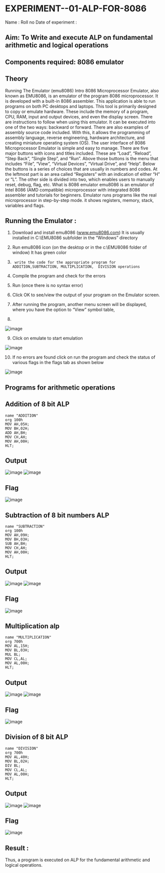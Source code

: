 # EXPERIMENT--01-ALP-FOR-8086
Name :
Roll no 
Date of experiment :





## Aim: To Write and execute ALP on fundamental arithmetic and logical operations
## Components required: 8086  emulator 
## Theory 
Running The Emulator (emu8086) Intro 8086 Microprocessor Emulator, also known as EMU8086, is an emulator of the program 8086 microprocessor. It is developed with a built-in 8086 assembler. This application is able to run programs on both PC desktops and laptops. This tool is primarily designed to copy or emulate hardware. These include the memory of a program, CPU, RAM, input and output devices, and even the display screen. There are instructions to follow when using this emulator. It can be executed into one of the two ways: backward or forward. There are also examples of assembly source code included. With this, it allows the programming of assembly language, reverse engineering, hardware architecture, and creating miniature operating system (OS). The user interface of 8086 Microprocessor Emulator is simple and easy to manage. There are five major buttons with icons and titles included. These are “Load”, “Reload”, “Step Back”, “Single Step”, and “Run”. Above those buttons is the menu that includes “File”, “View”, “Virtual Devices”, “Virtual Drive”, and “Help”. Below the buttons is a series of choices that are usually in numbers and codes. At the leftmost part is an area called “Registers” with an indication of either “H” or “L”. The other side is divided into two, which enables users to manually reset, debug, flag, etc. What is 8086 emulator emu8086 is an emulator of Intel 8086 (AMD compatible) microprocessor with integrated 8086 assembler and tutorials for beginners. Emulator runs programs like the real microprocessor in step-by-step mode. it shows registers, memory, stack, variables and flags.


 ## Running the Emulator :
1.	Download and install emu8086 (www.emu8086.com) It is usually installed in C:\EMU8086 subfolder in the “Windows” directory
2.	  Run  emu8086 icon (on the desktop or in the c:\EMU8086 folder of window) It has green color 
 
 
3.		write the code for the appropriate program for ADDITION,SUBTRACTION, MULTIPLICATION,  DIVISION operations 

4.	 Compile the program and check for the errors 
5.	Run (once there is no syntax error) 

6.	Click OK to see/view the output of your program on the Emulator screen. 


7.	After running the program, another menu screen will be displayed, where you have the option to “View” symbol table,
8.	 


![image](https://user-images.githubusercontent.com/36288975/189273263-d65baae9-4b8f-4723-afb3-c0ffa4052b04.png)











9.	Click on emulate to start emulation 








![image](https://user-images.githubusercontent.com/36288975/189273273-9bb36ec1-e2e8-4892-8d35-37707332bfdc.png)








10.	If no errors are found click on run the program and check the status of various flags in the flags tab as shown below 






![image](https://user-images.githubusercontent.com/36288975/189273277-113a2a33-4a40-4ff8-95a5-ecd3a1f504fe.png)







## Programs for arithmetic  operations

## Addition  of 8 bit ALP 
```
name "ADDITION"
org 100h
MOV AH,05H;
MOV BH,02H;
ADD AH,BH;
MOV CH,AH;
MOV AH,00H;
HLT;
```

## Output  
![image](https://user-images.githubusercontent.com/94219798/189396723-c6714f91-27ce-4077-b91d-fbcee3ea16f5.png)
![image](https://user-images.githubusercontent.com/94219798/189396746-5be67ed8-8976-455e-a69a-bbbcef3feb3c.png)

## Flag
![image](https://user-images.githubusercontent.com/94219798/189396564-86ccdef3-197b-468b-ae6b-e79ec986aca8.png)

## Subtraction   of 8 bit numbers  ALP 
```
name "SUBTRACTION"
org 100h
MOV AH,09H;
MOV BH,03H;
SUB AH,BH;
MOV CH,AH;
MOV AH,00H;
HLT;
```

## Output  
![image](https://user-images.githubusercontent.com/94219798/189396623-4f1a9ab4-eab6-4fac-ae9b-0e62f7ec07f4.png)
![image](https://user-images.githubusercontent.com/94219798/189396667-b515a91c-a8dd-4e75-ba27-fa06f5849c5f.png)

## Flag
![image](https://user-images.githubusercontent.com/94219798/189396805-3622c547-529d-41ee-8d85-3dc6465654b1.png)

## Multiplication alp 
```
name "MULTIPLICATION"
org 700h
MOV AL,15H;
MOV BL,03H;
MUL BL;
MOV CL,AL;
MOV AL,00H;
HLT;
```
 ## Output  
![image](https://user-images.githubusercontent.com/94219798/189396869-d2d2e515-b99c-41ea-851c-4ff392ef2fd9.png)
![image](https://user-images.githubusercontent.com/94219798/189396892-e3bd8565-3b88-48ca-bc4e-c13b3af1fd13.png)

## Flag
![image](https://user-images.githubusercontent.com/94219798/189396946-5e13c6fc-a952-4c73-801e-5c4eb237c41e.png)


## Division of 8 bit ALP
```
name "DIVISION"
org 700h
MOV AL,40H;
MOV BL,02H;
DIV BL;
MOV CL,AL;
MOV AL,00H;
HLT;
```
## Output  
![image](https://user-images.githubusercontent.com/94219798/189396998-ea08dd21-808f-4685-8a31-af52284793d7.png)
![image](https://user-images.githubusercontent.com/94219798/189397029-94a768a9-b40b-480a-9e62-f100d0066080.png)

## Flag
![image](https://user-images.githubusercontent.com/94219798/189397073-3a070136-afc4-4b90-b8e9-d030fcc9ce8e.png)


## Result :
 
Thus, a program is executed on ALP for the fundamental arithmetic and logical operations.









